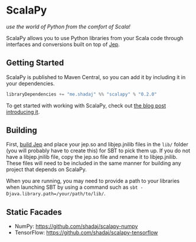 # ScalaPy
*use the world of Python from the comfort of Scala!*

ScalaPy allows you to use Python libraries from your Scala code through interfaces and conversions built on top of [Jep](https://github.com/mrj0/jep).

## Getting Started
ScalaPy is published to Maven Central, so you can add it by including it in your dependencies.

```scala
libraryDependencies += "me.shadaj" %% "scalapy" % "0.2.0"
```

To get started with working with ScalaPy, check out [the blog post introducing it](http://blog.shadaj.me/2017/01/04/tensorflow-in-scala-with-scalapy.html).

## Building
First, [build Jep](https://github.com/mrj0/jep/wiki/Getting-Started) and place your jep.so and libjep.jnilib files in the `lib/` folder (you will probably have to create this) for SBT to pick them up. If you do not have a libjep.jnilib file, copy the jep.so file and rename it to libjep.jnilib. These files will need to be included in the same manner for building any project that depends on ScalaPy.

When you are running, you may need to provide a path to your libraries when launching SBT by using a command such as `sbt -Djava.library.path=/your/path/to/lib/`.

## Static Facades
+ NumPy: https://github.com/shadaj/scalapy-numpy
+ TensorFlow: https://github.com/shadaj/scalapy-tensorflow
